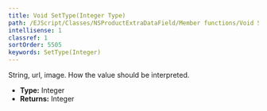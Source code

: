 ```yaml
---
title: Void SetType(Integer Type)
path: /EJScript/Classes/NSProductExtraDataField/Member functions/Void SetType(Integer p_0)
intellisense: 1
classref: 1
sortOrder: 5505
keywords: SetType(Integer)
---
```



String, url, image. How the value should be interpreted.



* **Type:** Integer
* **Returns:** Integer


